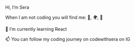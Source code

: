 Hi, I’m Sera

When I am not coding you will find me: 🍫, 🌍, 🧩  

🌱 I’m currently learning React

📫 You can follow my coding journey on codewithsera on IG

<!---
Sera-iso/Sera-iso is a ✨ special ✨ repository because its `README.md` (this file) appears on your GitHub profile.
You can click the Preview link to take a look at your changes.
--->
